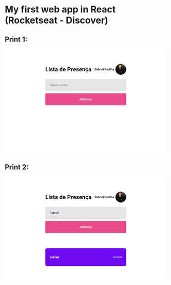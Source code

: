 # My first web app in React (Rocketseat - Discover)

## Print 1: 
![image](https://github.com/GabhPadilha02/first-react-web-app/blob/main/prints/localhost_3000_.png?raw=true)

## Print 2:
![image](https://raw.githubusercontent.com/GabhPadilha02/first-react-web-app/main/prints/localhost_3000_%20(1).png)

